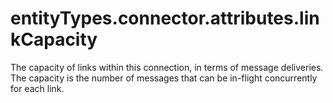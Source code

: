 # entityTypes.connector.attributes.linkCapacity

The capacity of links within this connection, in terms of message deliveries.  The capacity is the number of messages that can be in-flight concurrently for each link.

